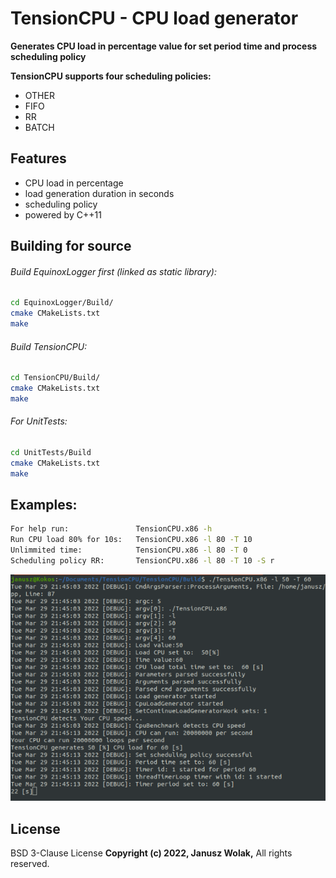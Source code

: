 # TensionCPU - CPU load generator
**Generates CPU load in percentage value for set period time and process scheduling policy**

**TensionCPU supports four scheduling policies:**
- OTHER 
- FIFO
- RR
- BATCH

## Features

- CPU load in percentage
- load generation duration in seconds
- scheduling policy
- powered by C++11


## Building for source

###### Build EquinoxLogger first (linked as static library):

```sh
cd EquinoxLogger/Build/
cmake CMakeLists.txt
make
```

###### Build TensionCPU:

```sh
cd TensionCPU/Build/
cmake CMakeLists.txt
make
```

###### For UnitTests:

```sh
cd UnitTests/Build
cmake CMakeLists.txt
make
```
## Examples:
```sh
For help run:               TensionCPU.x86 -h
Run CPU load 80% for 10s:   TensionCPU.x86 -l 80 -T 10
Unlimmited time:            TensionCPU.x86 -l 80 -T 0
Scheduling policy RR:       TensionCPU.x86 -l 80 -T 10 -S r
```
![](https://github.com/jwolak/TensionCPU/blob/main/Screenshot.png?raw=true)

## License

BSD 3-Clause License
**Copyright (c) 2022, Janusz Wolak,**
All rights reserved.
